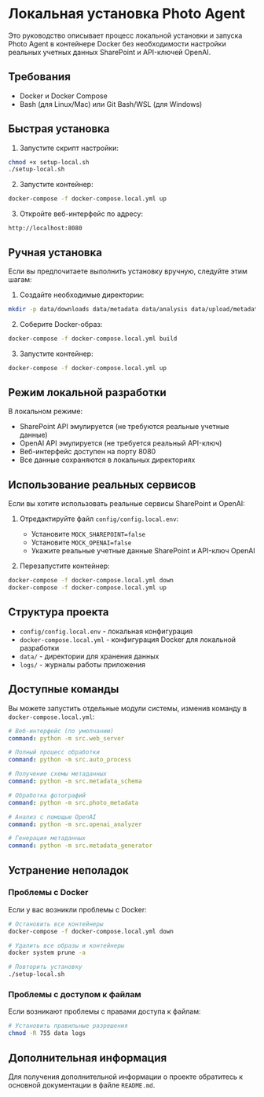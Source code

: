 # Локальная установка Photo Agent

Это руководство описывает процесс локальной установки и запуска Photo Agent в контейнере Docker без необходимости настройки реальных учетных данных SharePoint и API-ключей OpenAI.

## Требования

- Docker и Docker Compose
- Bash (для Linux/Mac) или Git Bash/WSL (для Windows)

## Быстрая установка

1. Запустите скрипт настройки:

```bash
chmod +x setup-local.sh
./setup-local.sh
```

2. Запустите контейнер:

```bash
docker-compose -f docker-compose.local.yml up
```

3. Откройте веб-интерфейс по адресу:
```
http://localhost:8080
```

## Ручная установка

Если вы предпочитаете выполнить установку вручную, следуйте этим шагам:

1. Создайте необходимые директории:

```bash
mkdir -p data/downloads data/metadata data/analysis data/upload/metadata data/uploaded data/reports data/registry data/processed logs
```

2. Соберите Docker-образ:

```bash
docker-compose -f docker-compose.local.yml build
```

3. Запустите контейнер:

```bash
docker-compose -f docker-compose.local.yml up
```

## Режим локальной разработки

В локальном режиме:

- SharePoint API эмулируется (не требуются реальные учетные данные)
- OpenAI API эмулируется (не требуется реальный API-ключ)
- Веб-интерфейс доступен на порту 8080
- Все данные сохраняются в локальных директориях

## Использование реальных сервисов

Если вы хотите использовать реальные сервисы SharePoint и OpenAI:

1. Отредактируйте файл `config/config.local.env`:
   - Установите `MOCK_SHAREPOINT=false`
   - Установите `MOCK_OPENAI=false`
   - Укажите реальные учетные данные SharePoint и API-ключ OpenAI

2. Перезапустите контейнер:

```bash
docker-compose -f docker-compose.local.yml down
docker-compose -f docker-compose.local.yml up
```

## Структура проекта

- `config/config.local.env` - локальная конфигурация
- `docker-compose.local.yml` - конфигурация Docker для локальной разработки
- `data/` - директории для хранения данных
- `logs/` - журналы работы приложения

## Доступные команды

Вы можете запустить отдельные модули системы, изменив команду в `docker-compose.local.yml`:

```yaml
# Веб-интерфейс (по умолчанию)
command: python -m src.web_server

# Полный процесс обработки
command: python -m src.auto_process

# Получение схемы метаданных
command: python -m src.metadata_schema

# Обработка фотографий
command: python -m src.photo_metadata

# Анализ с помощью OpenAI
command: python -m src.openai_analyzer

# Генерация метаданных
command: python -m src.metadata_generator
```

## Устранение неполадок

### Проблемы с Docker

Если у вас возникли проблемы с Docker:

```bash
# Остановить все контейнеры
docker-compose -f docker-compose.local.yml down

# Удалить все образы и контейнеры
docker system prune -a

# Повторить установку
./setup-local.sh
```

### Проблемы с доступом к файлам

Если возникают проблемы с правами доступа к файлам:

```bash
# Установить правильные разрешения
chmod -R 755 data logs
```

## Дополнительная информация

Для получения дополнительной информации о проекте обратитесь к основной документации в файле `README.md`.
